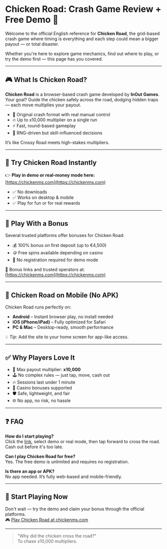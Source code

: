 # Chicken Road: Crash Game Review + Free Demo 🐔

Welcome to the official English reference for **Chicken Road**, the grid-based crash game where timing is everything and each step could mean a bigger payout — or total disaster.

Whether you're here to explore game mechanics, find out where to play, or try the demo first — this page has you covered.

---

## 🎮 What Is Chicken Road?

**Chicken Road** is a browser-based crash game developed by **InOut Games**.  
Your goal? Guide the chicken safely across the road, dodging hidden traps — each move multiplies your payout.

- 🐔 Original crash format with real manual control  
- 🔥 Up to x10,000 multiplier on a single run  
- ⚡ Fast, round-based gameplay  
- 🎲 RNG-driven but skill-influenced decisions

It’s like Crossy Road meets high-stakes multipliers.

---

## 🚀 Try Chicken Road Instantly

👉 **Play in demo or real-money mode here:**  
[https://chickenms.com](https://chickenms.com)

- ✅ No downloads  
- ✅ Works on desktop & mobile  
- ✅ Play for fun or for real rewards

---

## 🎁 Play With a Bonus

Several trusted platforms offer bonuses for Chicken Road:

- 💰 100% bonus on first deposit (up to €4,500)  
- 🪙 Free spins available depending on casino  
- 🧾 No registration required for demo mode

🔗 Bonus links and trusted operators at:  
[https://chickenms.com](https://chickenms.com)

---

## 📱 Chicken Road on Mobile (No APK)

Chicken Road runs perfectly on:

- **Android** – Instant browser play, no install needed  
- **iOS (iPhone/iPad)** – Fully optimized for Safari  
- **PC & Mac** – Desktop-ready, smooth performance

💡 *Tip:* Add the site to your home screen for app-like access.

---

## ✅ Why Players Love It

- 💸 Max payout multiplier: **x10,000**
- 🕹️ No complex rules — just tap, move, cash out
- 🔥 Sessions last under 1 minute
- 🎁 Casino bonuses supported
- 🛡️ Safe, lightweight, and fair
- 🌐 No app, no risk, no hassle

---

## ❓ FAQ

**How do I start playing?**  
Click the [link](https://chickenms.com), select demo or real mode, then tap forward to cross the road. Cash out before it's too late.

**Can I play Chicken Road for free?**  
Yes. The free demo is unlimited and requires no registration.

**Is there an app or APK?**  
No app needed. It’s fully web-based and mobile-friendly.

---

## 🔗 Start Playing Now

Don't wait — try the demo and claim your bonus through the official platforms.  
🎮 [Play Chicken Road at chickenms.com](https://chickenms.com)

---

> "Why did the chicken cross the road?"  
> To chase x10,000 multipliers.
